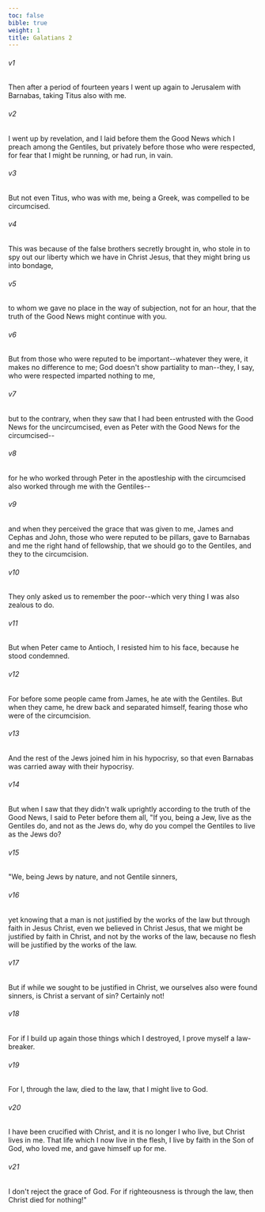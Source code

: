 ```yaml
---
toc: false
bible: true
weight: 1
title: Galatians 2
---
```




###### v1 
Then after a period of fourteen years I went up again to Jerusalem with Barnabas, taking Titus also with me. 

###### v2 
I went up by revelation, and I laid before them the Good News which I preach among the Gentiles, but privately before those who were respected, for fear that I might be running, or had run, in vain. 

###### v3 
But not even Titus, who was with me, being a Greek, was compelled to be circumcised. 

###### v4 
This was because of the false brothers secretly brought in, who stole in to spy out our liberty which we have in Christ Jesus, that they might bring us into bondage, 

###### v5 
to whom we gave no place in the way of subjection, not for an hour, that the truth of the Good News might continue with you. 

###### v6 
But from those who were reputed to be important--whatever they were, it makes no difference to me; God doesn't show partiality to man--they, I say, who were respected imparted nothing to me, 

###### v7 
but to the contrary, when they saw that I had been entrusted with the Good News for the uncircumcised, even as Peter with the Good News for the circumcised-- 

###### v8 
for he who worked through Peter in the apostleship with the circumcised also worked through me with the Gentiles-- 

###### v9 
and when they perceived the grace that was given to me, James and Cephas and John, those who were reputed to be pillars, gave to Barnabas and me the right hand of fellowship, that we should go to the Gentiles, and they to the circumcision. 

###### v10 
They only asked us to remember the poor--which very thing I was also zealous to do. 

###### v11 
But when Peter came to Antioch, I resisted him to his face, because he stood condemned. 

###### v12 
For before some people came from James, he ate with the Gentiles. But when they came, he drew back and separated himself, fearing those who were of the circumcision. 

###### v13 
And the rest of the Jews joined him in his hypocrisy, so that even Barnabas was carried away with their hypocrisy. 

###### v14 
But when I saw that they didn't walk uprightly according to the truth of the Good News, I said to Peter before them all, "If you, being a Jew, live as the Gentiles do, and not as the Jews do, why do you compel the Gentiles to live as the Jews do? 

###### v15 
"We, being Jews by nature, and not Gentile sinners, 

###### v16 
yet knowing that a man is not justified by the works of the law but through faith in Jesus Christ, even we believed in Christ Jesus, that we might be justified by faith in Christ, and not by the works of the law, because no flesh will be justified by the works of the law. 

###### v17 
But if while we sought to be justified in Christ, we ourselves also were found sinners, is Christ a servant of sin? Certainly not! 

###### v18 
For if I build up again those things which I destroyed, I prove myself a law-breaker. 

###### v19 
For I, through the law, died to the law, that I might live to God. 

###### v20 
I have been crucified with Christ, and it is no longer I who live, but Christ lives in me. That life which I now live in the flesh, I live by faith in the Son of God, who loved me, and gave himself up for me. 

###### v21 
I don't reject the grace of God. For if righteousness is through the law, then Christ died for nothing!"
